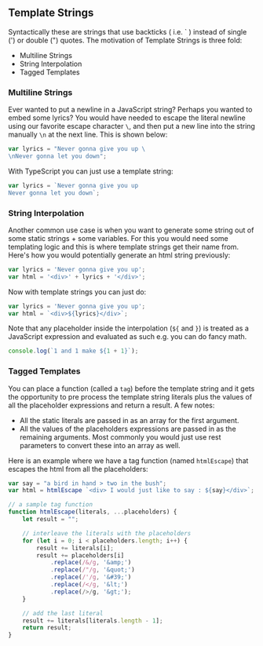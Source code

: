 ## Template Strings

Syntactically these are strings that use backticks ( i.e. ` ) instead of single (') or double (") quotes. The motivation of Template Strings is three fold:

- Multiline Strings
- String Interpolation
- Tagged Templates

### Multiline Strings

Ever wanted to put a newline in a JavaScript string? Perhaps you wanted to embed some lyrics? You would have needed to escape the literal newline using our favorite escape character `\`, and then put a new line into the string manually `\n` at the next line. This is shown below:

```js
var lyrics = "Never gonna give you up \
\nNever gonna let you down";
```

With TypeScript you can just use a template string:

```ts
var lyrics = `Never gonna give you up
Never gonna let you down`;
```

### String Interpolation

Another common use case is when you want to generate some string out of some static strings + some variables. For this you would need some templating logic and this is where template strings get their name from. Here's how you would potentially generate an html string previously:

```js
var lyrics = 'Never gonna give you up';
var html = '<div>' + lyrics + '</div>';
```

Now with template strings you can just do:

```js
var lyrics = 'Never gonna give you up';
var html = `<div>${lyrics}</div>`;
```

Note that any placeholder inside the interpolation (`${` and `}`) is treated as a JavaScript expression and evaluated as such e.g. you can do fancy math.

```js
console.log(`1 and 1 make ${1 + 1}`);
```

### Tagged Templates

You can place a function (called a `tag`) before the template string and it gets the opportunity to pre process the template string literals plus the values of all the placeholder expressions and return a result. A few notes:

- All the static literals are passed in as an array for the first argument.
- All the values of the placeholders expressions are passed in as the remaining arguments. Most commonly you would just use rest parameters to convert these into an array as well.

Here is an example where we have a tag function (named `htmlEscape`) that escapes the html from all the placeholders:

```js
var say = "a bird in hand > two in the bush";
var html = htmlEscape `<div> I would just like to say : ${say}</div>`;

// a sample tag function
function htmlEscape(literals, ...placeholders) {
    let result = "";

    // interleave the literals with the placeholders
    for (let i = 0; i < placeholders.length; i++) {
        result += literals[i];
        result += placeholders[i]
            .replace(/&/g, '&amp;')
            .replace(/"/g, '&quot;')
            .replace(/'/g, '&#39;')
            .replace(/</g, '&lt;')
            .replace(/>/g, '&gt;');
    }

    // add the last literal
    result += literals[literals.length - 1];
    return result;
}
```
